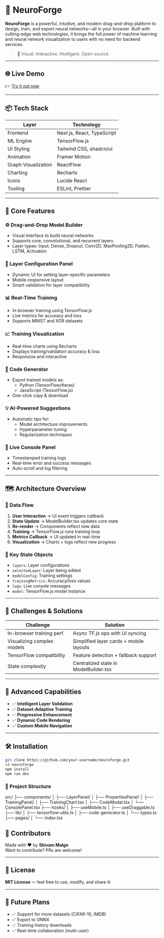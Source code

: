 # 🧠 NeuroForge

**NeuroForge** is a powerful, intuitive, and modern drag-and-drop platform to design, train, and export neural networks—all in your browser. Built with cutting-edge web technologies, it brings the full power of machine learning and neural network visualization to users with no need for backend services.

> 🚀 Visual. Interactive. Intelligent. Open-source.

---

## 🌐 Live Demo

👉 [Try it out now](https://your-demo-link.com)

---

## 📦 Tech Stack

| Layer              | Technology                     |
|--------------------|---------------------------------|
| Frontend           | Next.js, React, TypeScript      |
| ML Engine          | TensorFlow.js                   |
| UI Styling         | Tailwind CSS, shadcn/ui         |
| Animation          | Framer Motion                   |
| Graph Visualization| ReactFlow                       |
| Charting           | Recharts                        |
| Icons              | Lucide React                    |
| Tooling            | ESLint, Prettier                |

---

## 🔧 Core Features

### ⚙️ Drag-and-Drop Model Builder
- Visual interface to build neural networks
- Supports core, convolutional, and recurrent layers
- Layer types: Input, Dense, Dropout, Conv2D, MaxPooling2D, Flatten, LSTM, Activation

### 🧩 Layer Configuration Panel
- Dynamic UI for setting layer-specific parameters
- Mobile-responsive layout
- Smart validation for layer compatibility

### 📊 Real-Time Training
- In-browser training using TensorFlow.js
- Live metrics for accuracy and loss
- Supports MNIST and XOR datasets

### 📈 Training Visualization
- Real-time charts using Recharts
- Displays training/validation accuracy & loss
- Responsive and interactive

### 🧠 Code Generator
- Export trained models as:
  - Python (TensorFlow/Keras)
  - JavaScript (TensorFlow.js)
- One-click copy & download

### 💡 AI-Powered Suggestions
- Automatic tips for:
  - Model architecture improvements
  - Hyperparameter tuning
  - Regularization techniques

### 🧾 Live Console Panel
- Timestamped training logs
- Real-time error and success messages
- Auto-scroll and log filtering

---

## 🗺 Architecture Overview

### 🧭 Data Flow

1. **User Interaction** → UI event triggers callback  
2. **State Update** → ModelBuilder.tsx updates core state  
3. **Re-render** → Components reflect new data  
4. **Training** → TensorFlow.js runs training loop  
5. **Metrics Callback** → UI updated in real-time  
6. **Visualization** → Charts + logs reflect new progress

### 🔑 Key State Objects

- `layers`: Layer configurations  
- `selectedLayer`: Layer being edited  
- `modelConfig`: Training settings  
- `trainingMetrics`: Accuracy/loss values  
- `logs`: Live console messages  
- `model`: TensorFlow.js model instance  

---

## 🚨 Challenges & Solutions

| Challenge                     | Solution |
|------------------------------|----------|
| In-browser training perf.    | Async TF.js ops with UI syncing |
| Visualizing complex models   | Simplified layer cards + mobile layouts |
| TensorFlow compatibility     | Feature detection + fallback support |
| State complexity             | Centralized state in ModelBuilder.tsx |

---

## 🔮 Advanced Capabilities

- ✅ **Intelligent Layer Validation**
- ✅ **Dataset-Adaptive Training**
- ✅ **Progressive Enhancement**
- ✅ **Dynamic Code Rendering**
- ✅ **Custom Mobile Navigation**

---

## 🛠️ Installation

```bash
git clone https://github.com/your-username/neuroforge.git
cd neuroforge
npm install
npm run dev
```

 ### 📁 Project Structure

src/ ├── components/ │ ├── LayerPanel/ │ ├── PropertiesPanel/ │ ├── TrainingPanel/ │ ├── TrainingChart.tsx │ ├── CodeModal.tsx │ └── ConsolePanel.tsx ├── hooks/ │ ├── useMobile.ts │ ├── useDraggable.ts ├── lib/ │ ├── tensorflow-utils.ts │ ├── code-generator.ts │ └── types.ts ├── pages/ │ └── index.tsx


## 👥 Contributors

Made with ❤️ by **Shivam Malge**  
Want to contribute? PRs are welcome!

---

## 📜 License

**MIT License** — feel free to use, modify, and share 🌐

---

## 🤖 Future Plans

- ✅ Support for more datasets (CIFAR-10, IMDB)  
- ✅ Export to ONNX  
- ✅ Training history downloads  
- ✅ Real-time collaboration (multi-user)
